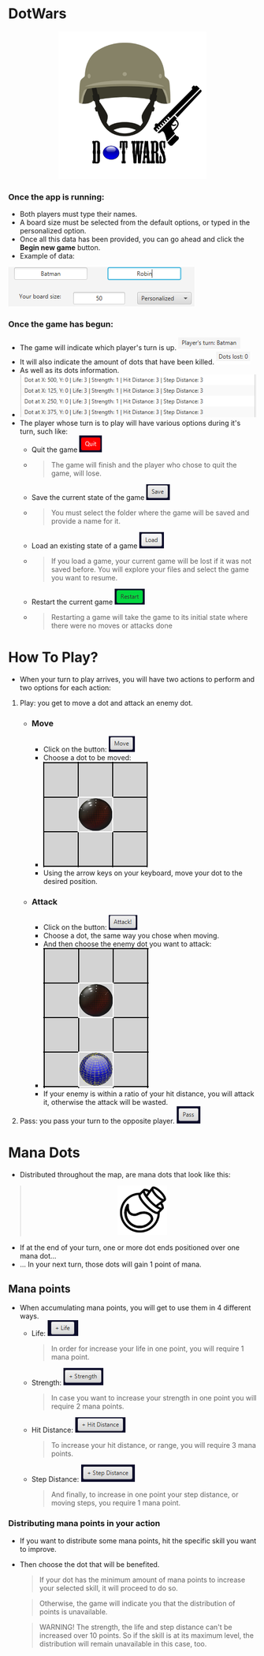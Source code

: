 # DotWars

<p align="center"> <img src="./src/main/java/ac/ucr/b66958/proyecto/images/logo.png" width="300"> </p>

### Once the app is running:

- Both players must type their names.
- A board size must be selected from the default options, or typed in the personalized option.
- Once all this data has been provided, you can go ahead and click the **Begin new game** button.
- Example of data:

![alt text](./src/main/java/ac/ucr/b66958/proyecto/images/data.png "FillingData")

### Once the game has begun:

- The game will indicate which player's turn is up. ![alt text](./src/main/java/ac/ucr/b66958/proyecto/images/turn.png "ShowTurn")
- It will also indicate the amount of dots that have been killed. ![alt text](./src/main/java/ac/ucr/b66958/proyecto/images/dotslost.png "dotsLost")
- As well as its dots information. 
- ![alt text](./src/main/java/ac/ucr/b66958/proyecto/images/dots.png "Dots")
- The player whose turn is to play will have various options during it's turn, such like:
    - Quit the game ![alt text](./src/main/java/ac/ucr/b66958/proyecto/images/quit.png "Quit")
    - >The game will finish and the player who chose to quit the game, will lose.
    - Save the current state of the game ![alt text](./src/main/java/ac/ucr/b66958/proyecto/images/save.png "Save")
    - >You must select the folder where the game will be saved and provide a name for it.
    - Load an existing state of a game ![alt text](./src/main/java/ac/ucr/b66958/proyecto/images/load.png "Load")
    - >If you load a game, your current game will be lost if it was not saved before.
      > You will explore your files and select the game you want to resume.
    - Restart the current game ![alt text](./src/main/java/ac/ucr/b66958/proyecto/images/restart.png "Restart")
    - >Restarting a game will take the game to its initial state where there were no moves or attacks done

# How To Play?

- When your turn to play arrives, you will have two actions to perform and two options for each action:
1. Play: you get to move a dot and attack an enemy dot.
   - ### Move
      - Click on the button:  ![alt text](./src/main/java/ac/ucr/b66958/proyecto/images/move.png "Move")
      - Choose a dot to be moved: 
      - ![alt text](./src/main/java/ac/ucr/b66958/proyecto/images/chosen.png "Dot")
      - Using the arrow keys on your keyboard, move your dot to the desired position.
   - ### Attack
      - Click on the button: ![alt text](./src/main/java/ac/ucr/b66958/proyecto/images/attack.png "Attack")
      - Choose a dot, the same way you chose when moving.
      - And then choose the enemy dot you want to attack:
      - ![alt text](./src/main/java/ac/ucr/b66958/proyecto/images/attacked.png "Attacked")
      - If your enemy is within a ratio of your hit distance, you will attack it, otherwise the attack will be wasted.
2. Pass: you pass your turn to the opposite player. ![alt text](./src/main/java/ac/ucr/b66958/proyecto/images/pass.png "Pass")

# Mana Dots
- Distributed throughout the map, are mana dots that look like this:
 > <p align="center"> <img src="./src/main/java/ac/ucr/b66958/proyecto/images/manaSquare.png" width="100"> </p>
- If at the end of your turn, one or more dot ends positioned over one mana dot...
- ... In your next turn, those dots will gain 1 point of mana.

## Mana points

- When accumulating mana points, you will get to use them in 4 different ways.
  - Life: ![alt text](./src/main/java/ac/ucr/b66958/proyecto/images/life.png "Life")
    > In order for increase your life in one point, you will require 1 mana point.
  - Strength: ![alt text](./src/main/java/ac/ucr/b66958/proyecto/images/strength.png "Strength")
    > In case you want to increase your strength in one point you will require 2 mana points.
  - Hit Distance: ![alt text](./src/main/java/ac/ucr/b66958/proyecto/images/hitdistance.png "Hit Distance")
    > To increase your hit distance, or range, you will require 3 mana points.
  - Step Distance: ![alt text](./src/main/java/ac/ucr/b66958/proyecto/images/stepdistance.png "Step Distance")
    > And finally, to increase in one point your step distance, or moving steps, you require 1 mana point.

### Distributing mana points in your action

- If you want to distribute some mana points, hit the specific skill you want to improve.
- Then choose the dot that will be benefited.
  > If your dot has the minimum amount of mana points to increase your selected skill, it will proceed to do so.

  > Otherwise, the game will indicate you that the distribution of points is unavailable.

  > WARNING! The strength, the life and step distance can't be increased over 10 points.
  > So if the skill is at its maximum level, the distribution will remain unavailable in this case, too.
